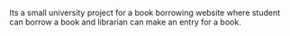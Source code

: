 Its a small university project for a book borrowing website where student can borrow a book and librarian can make an entry for a book.
